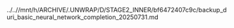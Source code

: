 ../..//mnt/h/ARCHIVE/.UNWRAP/D/STAGE2_INNER/bf6472407c9c/backup_duri_basic_neural_network_completion_20250731.md